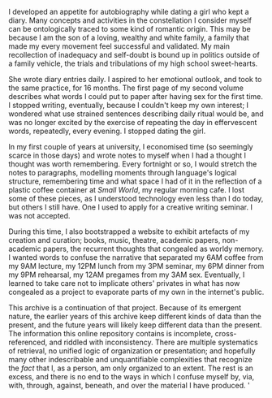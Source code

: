 I developed an appetite for autobiography while dating a girl who kept a diary. Many concepts and activities in the constellation I consider myself can be ontologically traced to some kind of romantic origin. This may be because I am the son of a loving, wealthy and white family, a family that made my every movement feel successful and validated. My main recollection of inadequacy and self-doubt is bound up in politics outside of a family vehicle, the trials and tribulations of my high school sweet-hearts.

She wrote diary entries daily. I aspired to her emotional outlook, and took to the same practice, for 16 months. The first page of my second volume describes what words I could put to paper after having sex for the first time. I stopped writing, eventually, because I couldn\'t keep my own interest; I wondered what use strained sentences describing daily ritual would be, and was no longer excited by the exercise of repeating the day in effervescent words, repeatedly, every evening. I stopped dating the girl.

In my first couple of years at university, I economised time (so seemingly scarce in those days) and wrote notes to myself when I had a thought I thought was worth remembering. Every fortnight or so, I would stretch the notes to paragraphs, modelling moments through language\'s logical structure, remembering time and what space I had of it in the reflection of a plastic coffee container at *Small World*, my regular morning cafe. I lost some of these pieces, as I understood technology even less than I do today, but others I still have. One I used to apply for a creative writing seminar. I was not accepted.

During this time, I also bootstrapped a website to exhibit artefacts of my creation and curation; books, music, theatre, academic papers, non-academic papers, the recurrent thoughts that congealed as worldy memory. I wanted words to confuse the narrative that separated my 6AM coffee from my 9AM lecture, my 12PM lunch from my 3PM seminar, my 6PM dinner from my 9PM rehearsal, my 12AM pregames from my 3AM sex. Eventually, I learned to take care not to implicate others\' privates in what has now congealed as a project to evaporate parts of my own in the internet\'s public.

This archive is a continuation of that project. Because of its emergent nature, the earlier years of this archive keep different kinds of data than the present, and the future years will likely keep different data than the present. The information this online repository contains is incomplete, cross-referenced, and riddled with inconsistency. There are multiple systematics of retrieval, no unified logic of organization or presentation; and hopefully many other indescribable and unquantifiable complexities that recognize the *fact* that I, as a person, am only organized to an extent. The rest is an excess, and there is no end to the ways in which I confuse myself by, via, with, through, against, beneath, and over the material I have produced.
'